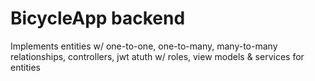 # BicycleApp backend
Implements entities w/ one-to-one, one-to-many, many-to-many relationships, controllers, jwt atuth w/ roles, view models & services for entities
